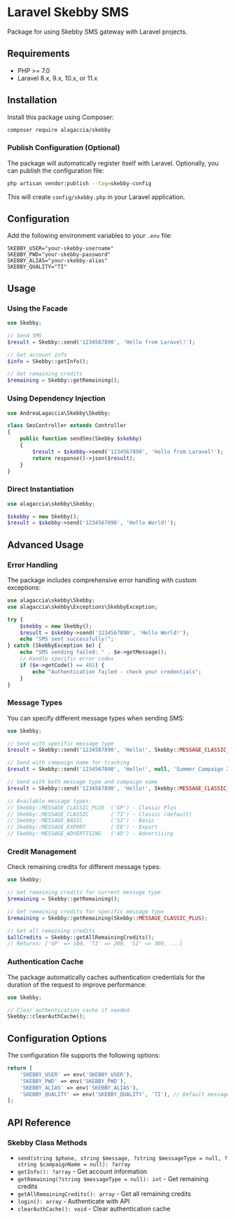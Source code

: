 # Laravel Skebby SMS

Package for using Skebby SMS gateway with Laravel projects.

## Requirements

- PHP >= 7.0
- Laravel 8.x, 9.x, 10.x, or 11.x

## Installation

Install this package using Composer:

```bash
composer require alagaccia/skebby
```

### Publish Configuration (Optional)

The package will automatically register itself with Laravel. Optionally, you can publish the configuration file:

```bash
php artisan vendor:publish --tag=skebby-config
```

This will create `config/skebby.php` in your Laravel application.

## Configuration

Add the following environment variables to your `.env` file:

```env
SKEBBY_USER="your-skebby-username"
SKEBBY_PWD="your-skebby-password" 
SKEBBY_ALIAS="your-skebby-alias"
SKEBBY_QUALITY="TI"
```

## Usage

### Using the Facade

```php
use Skebby;

// Send SMS
$result = Skebby::send('1234567890', 'Hello from Laravel!');

// Get account info
$info = Skebby::getInfo();

// Get remaining credits
$remaining = Skebby::getRemaining();
```

### Using Dependency Injection

```php
use AndreaLagaccia\Skebby\Skebby;

class SmsController extends Controller
{
    public function sendSms(Skebby $skebby)
    {
        $result = $skebby->send('1234567890', 'Hello from Laravel!');
        return response()->json($result);
    }
}
```

### Direct Instantiation

```php
use alagaccia\skebby\Skebby;

$skebby = new Skebby();
$result = $skebby->send('1234567890', 'Hello World!');
```

## Advanced Usage

### Error Handling

The package includes comprehensive error handling with custom exceptions:

```php
use alagaccia\skebby\Skebby;
use alagaccia\skebby\Exceptions\SkebbyException;

try {
    $skebby = new Skebby();
    $result = $skebby->send('1234567890', 'Hello World!');
    echo "SMS sent successfully!";
} catch (SkebbyException $e) {
    echo "SMS sending failed: " . $e->getMessage();
    // Handle specific error codes
    if ($e->getCode() == 401) {
        echo "Authentication failed - check your credentials";
    }
}
```

### Message Types

You can specify different message types when sending SMS:

```php
use Skebby;

// Send with specific message type
$result = Skebby::send('1234567890', 'Hello!', Skebby::MESSAGE_CLASSIC_PLUS);

// Send with campaign name for tracking
$result = Skebby::send('1234567890', 'Hello!', null, 'Summer Campaign 2024');

// Send with both message type and campaign name
$result = Skebby::send('1234567890', 'Hello!', Skebby::MESSAGE_CLASSIC_PLUS, 'Summer Campaign 2024');

// Available message types:
// Skebby::MESSAGE_CLASSIC_PLUS  ('GP') - Classic Plus
// Skebby::MESSAGE_CLASSIC       ('TI') - Classic (default)
// Skebby::MESSAGE_BASIC         ('SI') - Basic
// Skebby::MESSAGE_EXPORT        ('EE') - Export
// Skebby::MESSAGE_ADVERTISING   ('AD') - Advertising
```

### Credit Management

Check remaining credits for different message types:

```php
use Skebby;

// Get remaining credits for current message type
$remaining = Skebby::getRemaining();

// Get remaining credits for specific message type
$remaining = Skebby::getRemaining(Skebby::MESSAGE_CLASSIC_PLUS);

// Get all remaining credits
$allCredits = Skebby::getAllRemainingCredits();
// Returns: ['GP' => 100, 'TI' => 200, 'SI' => 300, ...]
```

### Authentication Cache

The package automatically caches authentication credentials for the duration of the request to improve performance:

```php
use Skebby;

// Clear authentication cache if needed
Skebby::clearAuthCache();
```

## Configuration Options

The configuration file supports the following options:

```php
return [
    'SKEBBY_USER' => env('SKEBBY_USER'),
    'SKEBBY_PWD' => env('SKEBBY_PWD'),
    'SKEBBY_ALIAS' => env('SKEBBY_ALIAS'),
    'SKEBBY_QUALITY' => env('SKEBBY_QUALITY', 'TI'), // Default message type
];
```

## API Reference

### Skebby Class Methods

- `send(string $phone, string $message, ?string $messageType = null, ?string $campaignName = null): ?array`
- `getInfo(): ?array` - Get account information
- `getRemaining(?string $messageType = null): int` - Get remaining credits
- `getAllRemainingCredits(): array` - Get all remaining credits
- `login(): array` - Authenticate with API
- `clearAuthCache(): void` - Clear authentication cache
